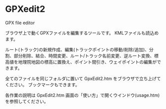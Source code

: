 # GPXedit2
GPX file editor

ブラウザ上で動くGPXファイルを編集するツールです。
KMLファイルも読込めます。

ルート(トラック)の新規作成、編集(トラックポイントの移動/削除/追加)、分割、部分削除、結合、時間変更、ルート/トラック名前変更、逆ルート変換、標高値を地理院地図の標高に置換え、ポイント間引き、ウェイポイントの編集ができます。

全てのファイルを同じフォルダに置いて GpxEdit2.htm をブラウザで立ち上げてください。
ブックマークもできます。

各作業の説明は GpxEdit2.htm 画面の「使い方」で開くウインドウ(usage.htm)を参照してください。

